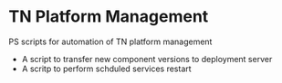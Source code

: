 # TN Platform Management
PS scripts for automation of TN platform management

* A script to transfer new component versions to deployment server
* A scritp to perform schduled services restart
